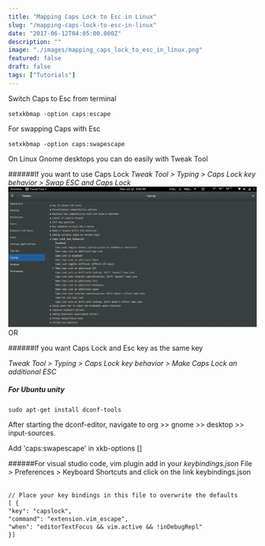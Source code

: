 ```yaml
---
title: "Mapping Caps Lock to Esc in Linux"
slug: "/mapping-caps-lock-to-esc-in-linux"
date: "2017-06-12T04:05:00.000Z"
description: ""
image: "./images/mapping_caps_lock_to_esc_in_linux.png"
featured: false
draft: false
tags: ["Tutorials"]
---
```


Switch Caps to Esc from terminal

```
setxkbmap -option caps:escape
```

For swapping Caps with Esc

```
setxkbmap -option caps:swapescape
```

On Linux Gnome desktops you can do easily with Tweak Tool

######If you want to use Caps Lock
_Tweak Tool > Typing > Caps Lock key behavior > Swap ESC and Caps Lock_
![Mapping Caps Lock to Esc in Linux](./images/mapping_caps_lock_to_esc_in_linux.png)
OR

######If you want Caps Lock and Esc key as the same key

_Tweak Tool > Typing > Caps Lock key behavior > Make Caps Lock an additional ESC_

##### For Ubuntu unity

```
sudo apt-get install dconf-tools

```

After starting the dconf-editor, navigate to org >> gnome >> desktop >> input-sources.

Add 'caps:swapescape' in xkb-options []

######For visual studio code, vim plugin add in your _keybindings.json_
File > Preferences > Keyboard Shortcuts and click on the link keybindings.json

<pre><code class="javascript">
// Place your key bindings in this file to overwrite the defaults
[ {
"key": "capslock", 
"command": "extension.vim_escape",
"when": "editorTextFocus && vim.active && !inDebugRepl"
}]
</code></pre>
